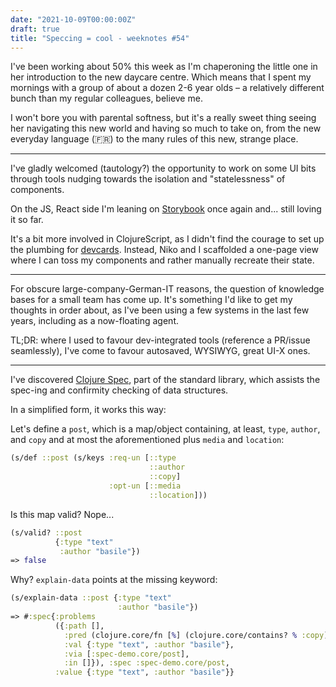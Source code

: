 ```yaml
---
date: "2021-10-09T00:00:00Z"
draft: true
title: "Speccing = cool - weeknotes #54"
---
```


I've been working about 50% this week as I'm chaperoning the little one in her introduction to the new daycare centre. Which means that I spent my mornings with a group of about a dozen 2-6 year olds – a relatively different bunch than my regular colleagues, believe me.

I won't bore you with parental softness, but it's a really sweet thing seeing her navigating this new world and having so much to take on, from the new everyday language (🇫🇷) to the many rules of this new, strange place.

---

I've gladly welcomed (tautology?) the opportunity to work on some UI bits through tools nudging towards the isolation and "statelessness" of components.

On the JS, React side I'm leaning on [Storybook](https://storybook.js.org/) once again and... still loving it so far.

It's a bit more involved in ClojureScript, as I didn't find the courage to set up the plumbing for [devcards](https://github.com/bhauman/devcards). Instead, Niko and I scaffolded a one-page view where I can toss my components and rather manually recreate their state.

---

For obscure large-company-German-IT reasons, the question of knowledge bases for a small team has come up. It's something I'd like to get my thoughts in order about, as I've been using a few systems in the last few years, including as a now-floating agent.

TL;DR: where I used to favour dev-integrated tools (reference a PR/issue seamlessly), I've come to favour autosaved, WYSIWYG, great UI-X ones.

---

I've discovered [Clojure Spec](https://clojure.org/guides/spec), part of the standard library, which assists the spec-ing and confirmity checking of data structures.

In a simplified form, it works this way:

Let's define a `post`, which is a map/object containing, at least, `type`, `author`, and `copy` and at most the aforementioned plus `media` and `location`:

```clj
(s/def ::post (s/keys :req-un [::type
                               ::author
                               ::copy]
                      :opt-un [::media
                               ::location]))
```

Is this map valid? Nope...

```clj
(s/valid? ::post
          {:type "text"
           :author "basile"})
=> false
```

Why? `explain-data` points at the missing keyword:

```clj
(s/explain-data ::post {:type "text"
                        :author "basile"})
=> #:spec{:problems
          ({:path [],
            :pred (clojure.core/fn [%] (clojure.core/contains? % :copy)),
            :val {:type "text", :author "basile"},
            :via [:spec-demo.core/post],
            :in []}), :spec :spec-demo.core/post,
          :value {:type "text", :author "basile"}}
```
